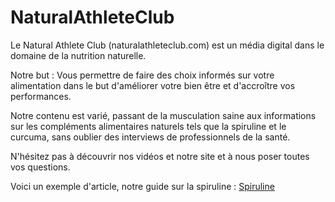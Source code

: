 # NaturalAthleteClub
Le Natural Athlete Club (naturalathleteclub.com) est un média digital dans le domaine de la nutrition naturelle.

Notre but : 
Vous permettre de faire des choix informés sur votre alimentation dans le but d'améliorer votre bien être et d'accroître vos performances.

Notre contenu est varié, passant de la musculation saine aux informations sur les compléments alimentaires naturels tels que la spiruline et le curcuma, sans oublier des interviews de professionnels de la santé.

N'hésitez pas à découvrir nos vidéos et notre site et à nous poser toutes vos questions.

Voici un exemple d'article, notre guide sur la spiruline : <a href="https://naturalathleteclub.com/blog/savoir-spiruline-bienfaits/">Spiruline</a>
